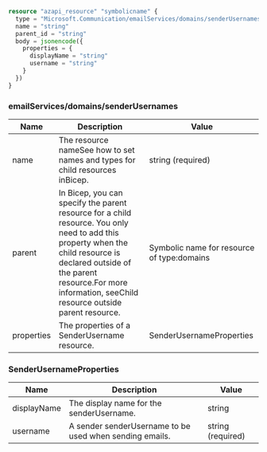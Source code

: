 ```terraform
resource "azapi_resource" "symbolicname" {
  type = "Microsoft.Communication/emailServices/domains/senderUsernames@2023-04-01-preview"
  name = "string"
  parent_id = "string"
  body = jsonencode({
    properties = {
      displayName = "string"
      username = "string"
    }
  })
}

```

### emailServices/domains/senderUsernames

| Name | Description | Value |
|-|-|-|
| name | The resource nameSee how to set names and types for child resources inBicep. | string (required) |
| parent | In Bicep, you can specify the parent resource for a child resource. You only need to add this property when the child resource is declared outside of the parent resource.For more information, seeChild resource outside parent resource. | Symbolic name for resource of type:domains |
| properties | The properties of a SenderUsername resource. | SenderUsernameProperties |


### SenderUsernameProperties

| Name | Description | Value |
|-|-|-|
| displayName | The display name for the senderUsername. | string |
| username | A sender senderUsername to be used when sending emails. | string (required) |



